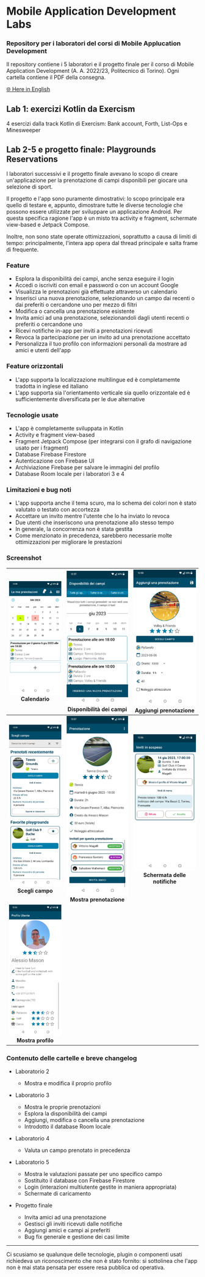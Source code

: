 # Mobile Application Development Labs
### Repository per i laboratori del corsi di Mobile Applucation Development
Il repository contiene i 5 laboratori e il progetto finale per il corso di Mobile Application Development (A. A. 2022/23, Politecnico di Torino). Ogni cartella contiene il PDF della consegna.

[🌐 Here in English](README.md)

## Lab 1: exercizi Kotlin da Exercism

4 esercizi dalla track Kotlin di Exercism: Bank account, Forth, List-Ops e Minesweeper

## Lab 2-5 e progetto finale: Playgrounds Reservations

I laboratori successivi e il progetto finale avevano lo scopo di creare un'applicazione per la prenotazione di campi disponibili per giocare una selezione di sport.

Il progetto e l'app sono puramente dimostrativi: lo scopo principale era quello di testare e, appunto, dimostrare tutte le diverse tecnologie che possono essere utilizzate per sviluppare un applicazione Android. Per questa specifica ragione l'app è un misto tra activity e fragment, schermate view-based e Jetpack Compose.

Inoltre, non sono state operate ottimizzazioni, soprattutto a causa di limiti di tempo: principalmente, l'intera app opera dal thread principale e salta frame di frequente.

### Feature

- Esplora la disponibilità dei campi, anche senza eseguire il login
- Accedi o iscriviti con email e password o con un account Google
- Visualizza le prenotazioni già effettuate attraverso un calendario
- Inserisci una nuova prenotazione, selezionando un campo dai recenti o dai preferiti o cercandone uno per mezzo di filtri
- Modifica o cancella una prenotazione esistente
- Invita amici ad una prenotazione, selezionandoli dagli utenti recenti o preferiti o cercandone uno
- Ricevi notifiche in-app per inviti a prenotazioni ricevuti
- Revoca la partecipazione per un invito ad una prenotazione accettato
- Personalizza il tuo profilo con informazioni personali da mostrare ad amici e utenti dell'app

### Feature orizzontali

- L'app supporta la localizzazione multilingue ed è completamemte tradotta in inglese ed italiano
- L'app supporta sia l'orientamento verticale sia quello orizzontale ed è sufficientemente diversificata per le due alternative

### Tecnologie usate

- L'app è completamente sviluppata in Kotlin
- Activity e fragment view-based
- Fragment Jetpack Compose (per integrarsi con il grafo di navigazione usato per i fragment)
- Database Firebase Firestore
- Autenticazione con Firebase UI
- Archiviazione Firebase per salvare le immagini del profilo
- Database Room locale per i laboratori 3 e 4

### Limitazioni e bug noti
- L'app supporta anche il tema scuro, ma lo schema dei colori non è stato valutato o testato con accortezza
- Accettare un invito mentre l'utente che lo ha inviato lo revoca
- Due utenti che inseriscono una prenotazione allo stesso tempo
- In generale, la concorrenza non è stata gestita
- Come menzionato in precedenza, sarebbero necessarie molte ottimizzazioni per migliorare le prestazioni

### Screenshot

| ![Calendario](images/it/Calendar.jpg) Calendario | ![Disponibilità dei campi](images/it/Playgrounds%20availability.jpg) Disponibilità dei campi | ![Aggiungi prenotazione](images/it/Add%20reservation.jpg) Aggiungi prenotazione |
| :-------------: | :-------------: | :-------------: |
| ![Scegli campo](images/it/Choose%20playground.jpg) **Scegli campo** | ![Mostra prenotazione](images/it/Show%20reservation.jpg) **Mostra prenotazione** | ![Schermata delle notifiche](images/it/Notifications%20screen.jpg) **Schermata delle notifiche** |
| ![Mostra profilo](images/it/Show%20profile.jpg) **Mostra profilo** | | |

### Contenuto delle cartelle e breve changelog
- Laboratorio 2
	- Mostra e modifica il proprio profilo

- Laboratorio 3 
	- Mostra le proprie prenotazioni
	- Esplora la disponibilità dei campi
	- Aggiungi, modifica o cancella una prenotazione
	- Introdotto il database Room locale

- Laboratorio 4
	- Valuta un campo prenotato in precedenza

- Laboratorio 5
	- Mostra le valutazioni passate per uno specifico campo
	- Sostituito il database con Firebase Firestore
	- Login (interazioni multiutente gestite in maniera appropriata)
	- Schermate di caricamento

- Progetto finale
	- Invita amici ad una prenotazione
	- Gestisci gli inviti ricevuti dalle notifiche
	- Aggiungi amici e campi ai preferiti
	- Bug fix generale e gestione dei casi limite

---

Ci scusiamo se qualunque delle tecnologie, plugin o componenti usati richiedeva un riconoscimento che non è stato fornito: si sottolinea che l'app non è mai stata pensata per essere resa pubblica od operativa.